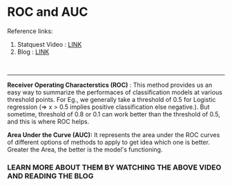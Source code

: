 # ROC and AUC

Reference links:
1. Statquest Video : [LINK](https://www.youtube.com/watch?v=4jRBRDbJemM)
2. Blog : [LINK](https://www.analyticsvidhya.com/blog/2020/06/auc-roc-curve-machine-learning/?fbclid=IwAR3NiyvLoVEQxRCerb5A3YVU8Qtuf9fpnG5ERWGLBQsfKbpvfuccI-7DI7U)

<br>
<hr>

**Receiver Operating Characterstics (ROC)** : This method provides us an easy way to summarize the performaces of classification models
at various threshold points. For Eg., we generally take a threshold of 0.5 for Logistic regression 
(=> x > 0.5 implies positive classification else negative.). But sometime, threshold of 0.8 or 0.1 can work better than the threshold of 0.5, 
and this is where ROC helps.

**Area Under the Curve (AUC):** It represents the area under the ROC curves of different options of methods to apply to get idea which one is better.
Greater the Area, the better is the model's functioning.

### LEARN MORE ABOUT THEM BY WATCHING THE ABOVE VIDEO AND READING THE BLOG
